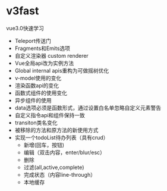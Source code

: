# v3fast
vue3.0快速学习
- Teleport传送门
- Fragments和Emits选项
- 自定义渲染器 custom renderer
- Vue全局api改为实例方法
- Global internal apis重构为可做摇树优化
- v-model使用的变化
- 渲染函数api的变化
- 函数式组件的使用变化
- 异步组件的使用
- data选项必须是函数形式，通过设置白名单忽略自定义元素警告
- 自定义指令api和组件保持一致
- transiton类名变化
- 被移除的方法和原方法的新使用方式
- 实现一个todoList待办列表（具有crud）
    - 新增(回车，按钮)
    - 编辑（双击内容，enter/blur/esc）
    - 删除 
    - 过滤(all,active,complete)
    - 完成状态（内容line-through）
    - 本地缓存

